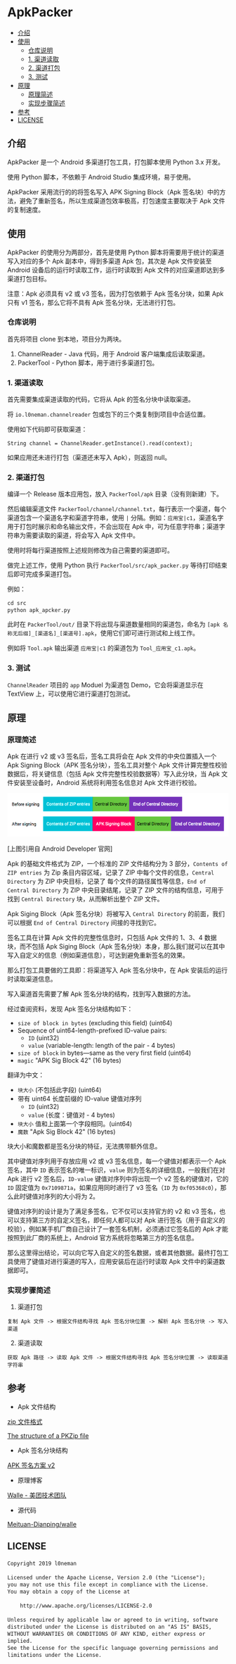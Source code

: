 # ApkPacker

- [介绍](#介绍)
- [使用](#使用)
  - [仓库说明](#仓库说明)
  - [1. 渠道读取](#1.-渠道读取)
  - [2. 渠道打包](#2.-渠道打包)
  - [3. 测试](#3.-测试)
- [原理](#原理)
  - [原理简述](#原理简述)
  - [实现步骤简述](#实现步骤简述)
- [参考](#参考)
- [LICENSE](#license)

## 介绍

ApkPacker 是一个 Android 多渠道打包工具，打包脚本使用 Python 3.x 开发。

使用 Python 脚本，不依赖于 Android Studio 集成环境，易于使用。

ApkPacker 采用流行的的将签名写入 APK Signing Block（Apk 签名块）中的方法，避免了重新签名，所以生成渠道包效率极高，打包速度主要取决于 Apk 文件的复制速度。

## 使用

ApkPacker 的使用分为两部分，首先是使用 Python 脚本将需要用于统计的渠道写入对应的多个 Apk 副本中，得到多渠道 Apk 包，其次是 Apk 文件安装至 Android 设备后的运行时读取工作，运行时读取到 Apk 文件的对应渠道即达到多渠道打包目标。

注意：Apk 必须具有 v2 或 v3 签名，因为打包依赖于 Apk 签名分块，如果 Apk 只有 v1 签名，那么它将不具有 Apk 签名分块，无法进行打包。

### 仓库说明

首先将项目 clone 到本地，项目分为两块。

1. ChannelReader - Java 代码，用于 Android 客户端集成后读取渠道。
2. PackerTool    - Python 脚本，用于进行多渠道打包。

### 1. 渠道读取

首先需要集成渠道读取的代码，它将从 Apk 的签名分块中读取渠道。

将 `io.l0neman.channelreader` 包或包下的三个类复制到项目中合适位置。

使用如下代码即可获取渠道：

```
String channel = ChannelReader.getInstance().read(context);
```

如果应用还未进行打包（渠道还未写入 Apk），则返回 null。

### 2. 渠道打包

编译一个 Release 版本应用包，放入 `PackerTool/apk` 目录（没有则新建）下。

然后编辑渠道文件 `PackerTool/channel/channel.txt`，每行表示一个渠道，每个渠道包含一个渠道名字和渠道字符串，使用 `|` 分隔。例如：`应用宝|c1`，渠道名字用于打包时展示和命名输出文件，不会出现在 Apk 中，可为任意字符串；渠道字符串为需要读取的渠道，将会写入 Apk 文件中。

使用时将每行渠道按照上述规则修改为自己需要的渠道即可。

做完上述工作，使用 Python 执行 `PackerTool/src/apk_packer.py` 等待打印结束后即可完成多渠道打包。

例如：

```
cd src
python apk_apcker.py
```

此时在 `PackerTool/out/` 目录下将出现与渠道数量相同的渠道包，命名为 `[apk 名称无后缀]_[渠道名]_[渠道号].apk`，使用它们即可进行测试和上线工作。

例如将 `Tool.apk` 输出渠道 `应用宝|c1` 的渠道包为 `Tool_应用宝_c1.apk`。

### 3. 测试

`ChannelReader` 项目的 `app` Moduel 为渠道包 Demo，它会将渠道显示在 TextView 上，可以使用它进行渠道打包测试。

## 原理

### 原理简述

Apk 在进行 v2 或 v3 签名后，签名工具将会在 Apk 文件的中央位置插入一个 Apk Signing Block（APK 签名分块），签名工具对整个 Apk 文件计算完整性校验数据后，将关键信息（包括 Apk 文件完整性校验数据等）写入此分块，当 Apk 文件安装至设备时，Android 系统将利用签名信息对 Apk 文件进行校验。

![apk-before-after-signing.png](./arts/apk-before-after-signing.png)

[上图引用自 Android Developer 官网]

Apk 的基础文件格式为 ZIP，一个标准的 ZIP 文件结构分为 3 部分，`Contents of ZIP entries` 为 Zip 条目内容区域，记录了 ZIP 中每个文件的信息，`Central Directory` 为 ZIP 中央目标，记录了
每个文件的路径属性等信息，`End of Central Directory` 为 ZIP 中央目录结尾，记录了 ZIP 文件的结构信息，可用于找到 `Central Directory` 块，从而解析出整个 ZIP 文件。

Apk Siging Block（Apk 签名分块）将被写入 `Central Directory` 的前面，我们可以根据 `End of Central Directory` 间接的寻找到它。

签名工具在计算 Apk 文件的完整性信息时，只包括 Apk 文件的 1、3、4 数据块，而不包括 Apk Siging Block（Apk 签名分块）本身，那么我们就可以在其中写入自定义的信息（例如渠道信息），可达到避免重新签名的效果。

那么打包工具要做的工具即：将渠道写入 Apk 签名分块中，在 Apk 安装后的运行时读取渠道信息。

写入渠道首先需要了解 Apk 签名分块的结构，找到写入数据的方法。

经过查阅资料，发现 Apk 签名分块结构如下：

- `size of block in bytes` (excluding this field) (uint64)
- Sequence of uint64-length-prefixed ID-value pairs: 
  - `ID` (uint32)
  - `value` (variable-length: length of the pair - 4 bytes)
- `size of block` in bytes—same as the very first field (uint64)
- `magic` "APK Sig Block 42" (16 bytes)

翻译为中文：


- `块大小` (不包括此字段) (uint64)
- 带有 uint64 长度前缀的 ID-value 键值对序列
  - `ID` (uint32) 
  - `value` (长度：键值对 - 4 bytes)
- `块大小` 值和上面第一个字段相同。(uint64)
- `魔数` "Apk Sig Block 42" (16 bytes)

块大小和魔数都是签名分块的特征，无法携带额外信息。

其中键值对序列用于存放应用 v2 或 v3 签名信息，每一个键值对都表示一个 Apk 签名，其中 `ID` 表示签名的唯一标识，`value` 则为签名的详细信息，一般我们在对 Apk 进行 v2 签名后，`ID-value` 键值对序列中将出现一个 v2 签名的键值对，它的 `ID` 固定值为 `0x7109871a`，如果应用同时进行了 v3 签名（`ID` 为 `0xf05368c0`），那么此时键值对序列的大小将为 2。

键值对序列的设计是为了满足多签名，它不仅可以支持官方的 v2 和 v3 签名，也可以支持第三方的自定义签名，即任何人都可以对 Apk 进行签名（用于自定义的校验），例如某手机厂商自己设计了一套签名机制，必须通过它签名后的 Apk 才能按照到此厂商的系统上，Android 官方系统将忽略第三方的签名信息。

那么这里得出结论，可以向它写入自定义的签名数据，或者其他数据。最终打包工具使用了键值对进行渠道的写入，应用安装后在运行时读取 Apk 文件中的渠道数据即可。

### 实现步骤简述

1. 渠道打包

```
复制 Apk 文件 -> 根据文件结构寻找 Apk 签名分块位置 -> 解析 Apk 签名分块 -> 写入渠道
```

2. 渠道读取

```
获取 Apk 路径 -> 读取 Apk 文件 -> 根据文件结构寻找 Apk 签名分块位置 -> 读取渠道字符串
```

## 参考

- Apk 文件结构

[zip 文件格式](https://blog.csdn.net/xiaobing1994/article/details/78367035)

[The structure of a PKZip file](https://users.cs.jmu.edu/buchhofp/forensics/formats/pkzip.html)

- Apk 签名分块结构

[APK 签名方案 v2](https://source.android.google.cn/security/apksigning/v2#apk-signature-scheme-v2-block)

- 原理博客

[Walle - 美团技术团队](https://tech.meituan.com/2017/01/13/android-apk-v2-signature-scheme.html)

- 源代码

[Meituan-Dianping/walle](https://github.com/Meituan-Dianping/walle)

## LICENSE

```
Copyright 2019 l0neman

Licensed under the Apache License, Version 2.0 (the "License");
you may not use this file except in compliance with the License.
You may obtain a copy of the License at

    http://www.apache.org/licenses/LICENSE-2.0

Unless required by applicable law or agreed to in writing, software
distributed under the License is distributed on an "AS IS" BASIS,
WITHOUT WARRANTIES OR CONDITIONS OF ANY KIND, either express or implied.
See the License for the specific language governing permissions and
limitations under the License.
```

